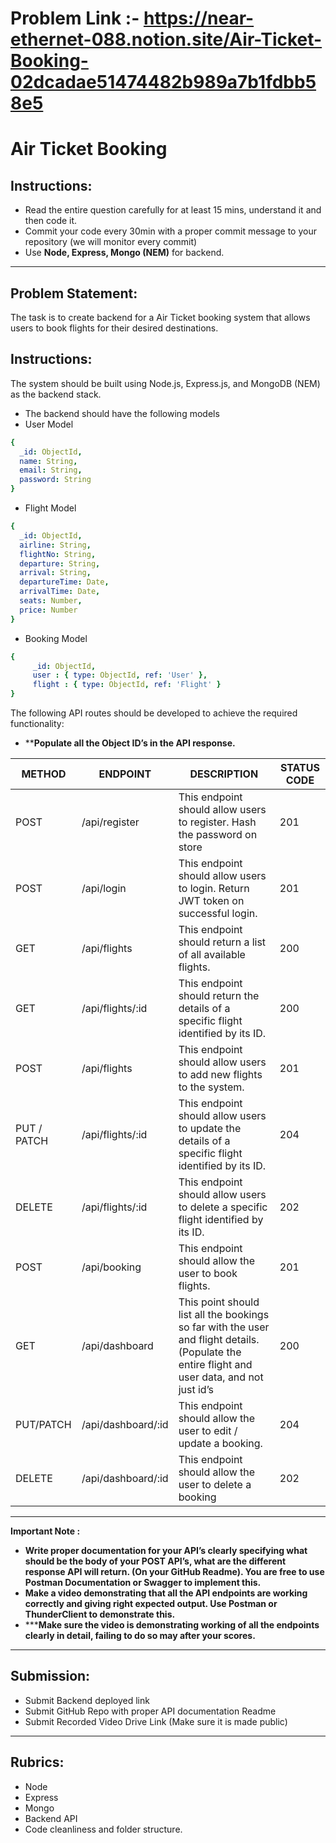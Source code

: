 # Problem Link :- https://near-ethernet-088.notion.site/Air-Ticket-Booking-02dcadae51474482b989a7b1fdbb58e5

# Air Ticket Booking

## Instructions:

- Read the entire question carefully for at least 15 mins, understand it and then code it.
- Commit your code every 30min with a proper commit message to your repository (we will monitor every commit)
- Use **Node, Express, Mongo (NEM)** for backend.

---

## Problem Statement:

The task is to create backend for a Air Ticket booking system that allows users to book flights for their desired destinations.

## Instructions:

The system should be built using Node.js, Express.js, and MongoDB (NEM) as the backend stack.

- The backend should have the following models
- User Model

```yaml
{
  _id: ObjectId,
  name: String,
  email: String,
  password: String
}
```

- Flight Model

```yaml
{
  _id: ObjectId,
  airline: String,
  flightNo: String,
  departure: String,
  arrival: String,
  departureTime: Date,
  arrivalTime: Date,
  seats: Number,
  price: Number
}
```

- Booking Model

```yaml
{
	 _id: ObjectId,
	 user : { type: ObjectId, ref: 'User' },
	 flight : { type: ObjectId, ref: 'Flight' }
}

```

The following API routes should be developed to achieve the required functionality:

- ****Populate all the Object ID’s in the API response.**

| METHOD | ENDPOINT | DESCRIPTION | STATUS CODE |
| --- | --- | --- | --- |
| POST | /api/register | This endpoint should allow users to register. Hash the password on store | 201 |
| POST | /api/login | This endpoint should allow users to login. Return JWT token on successful login. | 201 |
| GET | /api/flights | This endpoint should return a list of all available flights. | 200 |
| GET | /api/flights/:id | This endpoint should return the details of a specific flight identified by its ID. | 200 |
| POST | /api/flights | This endpoint should allow users to add new flights to the system. | 201 |
| PUT / PATCH | /api/flights/:id | This endpoint should allow users to update the details of a specific flight identified by its ID. | 204 |
| DELETE | /api/flights/:id | This endpoint should allow users to delete a specific flight identified by its ID. | 202 |
| POST | /api/booking | This endpoint should allow the user to book flights. | 201 |
| GET | /api/dashboard | This point should list all the bookings so far with the user and flight details. (Populate the entire flight and user data, and not just id’s | 200 |
| PUT/PATCH | /api/dashboard/:id | This endpoint should allow the user to edit / update a booking. | 204 |
| DELETE | /api/dashboard/:id | This endpoint should allow the user to delete a booking | 202 |

---

**Important Note :**

- **Write proper documentation for your API’s clearly specifying what should be the body of your POST API’s, what are the different response API will return. (On your GitHub Readme). You are free to use Postman Documentation or Swagger to implement this.**
- **Make a video demonstrating that all the API endpoints are working correctly and giving right expected output. Use Postman or ThunderClient to demonstrate this.**
- *****Make sure the video is demonstrating working of all the endpoints clearly in detail, failing to do so may after your scores.**

---

## Submission:

- Submit Backend deployed link
- Submit GitHub Repo with proper API documentation Readme
- Submit Recorded Video Drive Link (Make sure it is made public)

---

## Rubrics:

- Node
- Express
- Mongo
- Backend API
- Code cleanliness and folder structure.